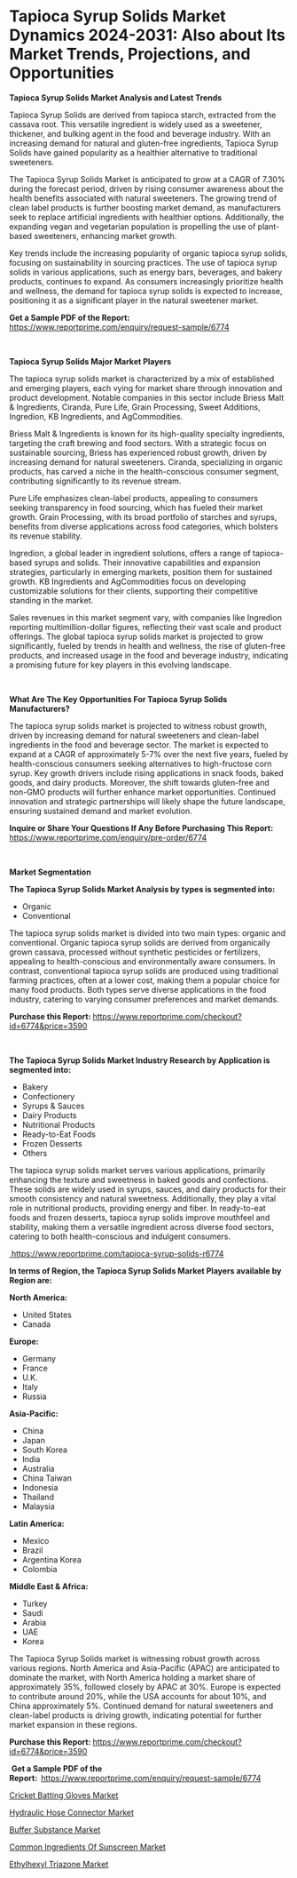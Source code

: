 <p><h1>Tapioca Syrup Solids Market Dynamics 2024-2031: Also about Its Market Trends, Projections, and Opportunities</h1></p><p><strong>Tapioca Syrup Solids Market Analysis and Latest Trends</strong></p>
<p><p>Tapioca Syrup Solids are derived from tapioca starch, extracted from the cassava root. This versatile ingredient is widely used as a sweetener, thickener, and bulking agent in the food and beverage industry. With an increasing demand for natural and gluten-free ingredients, Tapioca Syrup Solids have gained popularity as a healthier alternative to traditional sweeteners.</p><p>The Tapioca Syrup Solids Market is anticipated to grow at a CAGR of 7.30% during the forecast period, driven by rising consumer awareness about the health benefits associated with natural sweeteners. The growing trend of clean label products is further boosting market demand, as manufacturers seek to replace artificial ingredients with healthier options. Additionally, the expanding vegan and vegetarian population is propelling the use of plant-based sweeteners, enhancing market growth.</p><p>Key trends include the increasing popularity of organic tapioca syrup solids, focusing on sustainability in sourcing practices. The use of tapioca syrup solids in various applications, such as energy bars, beverages, and bakery products, continues to expand. As consumers increasingly prioritize health and wellness, the demand for tapioca syrup solids is expected to increase, positioning it as a significant player in the natural sweetener market.</p></p>
<p><strong>Get a Sample PDF of the Report:&nbsp;</strong> <a href="https://www.reportprime.com/enquiry/request-sample/6774">https://www.reportprime.com/enquiry/request-sample/6774</a></p>
<p>&nbsp;</p>
<p><strong>Tapioca Syrup Solids Major Market Players</strong></p>
<p><p>The tapioca syrup solids market is characterized by a mix of established and emerging players, each vying for market share through innovation and product development. Notable companies in this sector include Briess Malt & Ingredients, Ciranda, Pure Life, Grain Processing, Sweet Additions, Ingredion, KB Ingredients, and AgCommodities.</p><p>Briess Malt & Ingredients is known for its high-quality specialty ingredients, targeting the craft brewing and food sectors. With a strategic focus on sustainable sourcing, Briess has experienced robust growth, driven by increasing demand for natural sweeteners. Ciranda, specializing in organic products, has carved a niche in the health-conscious consumer segment, contributing significantly to its revenue stream.</p><p>Pure Life emphasizes clean-label products, appealing to consumers seeking transparency in food sourcing, which has fueled their market growth. Grain Processing, with its broad portfolio of starches and syrups, benefits from diverse applications across food categories, which bolsters its revenue stability.</p><p>Ingredion, a global leader in ingredient solutions, offers a range of tapioca-based syrups and solids. Their innovative capabilities and expansion strategies, particularly in emerging markets, position them for sustained growth. KB Ingredients and AgCommodities focus on developing customizable solutions for their clients, supporting their competitive standing in the market.</p><p>Sales revenues in this market segment vary, with companies like Ingredion reporting multimillion-dollar figures, reflecting their vast scale and product offerings. The global tapioca syrup solids market is projected to grow significantly, fueled by trends in health and wellness, the rise of gluten-free products, and increased usage in the food and beverage industry, indicating a promising future for key players in this evolving landscape.</p></p>
<p>&nbsp;</p>
<p><strong>What Are The Key Opportunities For Tapioca Syrup Solids Manufacturers?</strong></p>
<p><p>The tapioca syrup solids market is projected to witness robust growth, driven by increasing demand for natural sweeteners and clean-label ingredients in the food and beverage sector. The market is expected to expand at a CAGR of approximately 5-7% over the next five years, fueled by health-conscious consumers seeking alternatives to high-fructose corn syrup. Key growth drivers include rising applications in snack foods, baked goods, and dairy products. Moreover, the shift towards gluten-free and non-GMO products will further enhance market opportunities. Continued innovation and strategic partnerships will likely shape the future landscape, ensuring sustained demand and market evolution.</p></p>
<p><strong>Inquire or Share Your Questions If Any Before Purchasing This Report:</strong> <a href="https://www.reportprime.com/enquiry/pre-order/6774">https://www.reportprime.com/enquiry/pre-order/6774</a></p>
<p>&nbsp;</p>
<p><strong>Market Segmentation</strong></p>
<p><strong>The Tapioca Syrup Solids Market Analysis by types is segmented into:</strong></p>
<p><ul><li>Organic</li><li>Conventional</li></ul></p>
<p><p>The tapioca syrup solids market is divided into two main types: organic and conventional. Organic tapioca syrup solids are derived from organically grown cassava, processed without synthetic pesticides or fertilizers, appealing to health-conscious and environmentally aware consumers. In contrast, conventional tapioca syrup solids are produced using traditional farming practices, often at a lower cost, making them a popular choice for many food products. Both types serve diverse applications in the food industry, catering to varying consumer preferences and market demands.</p></p>
<p><strong>Purchase this Report:&nbsp;</strong><a href="https://www.reportprime.com/checkout?id=6774&price=3590">https://www.reportprime.com/checkout?id=6774&price=3590</a></p>
<p>&nbsp;</p>
<p><strong>The Tapioca Syrup Solids Market Industry Research by Application is segmented into:</strong></p>
<p><ul><li>Bakery</li><li>Confectionery</li><li>Syrups & Sauces</li><li>Dairy Products</li><li>Nutritional Products</li><li>Ready-to-Eat Foods</li><li>Frozen Desserts</li><li>Others</li></ul></p>
<p><p>The tapioca syrup solids market serves various applications, primarily enhancing the texture and sweetness in baked goods and confections. These solids are widely used in syrups, sauces, and dairy products for their smooth consistency and natural sweetness. Additionally, they play a vital role in nutritional products, providing energy and fiber. In ready-to-eat foods and frozen desserts, tapioca syrup solids improve mouthfeel and stability, making them a versatile ingredient across diverse food sectors, catering to both health-conscious and indulgent consumers.</p></p>
<p><a href="https://www.reportprime.com/tapioca-syrup-solids-r6774">&nbsp;https://www.reportprime.com/tapioca-syrup-solids-r6774</a></p>
<p><strong>In terms of Region, the Tapioca Syrup Solids Market Players available by Region are:</strong></p>
<p>
    <p> <strong> North America: </strong>
        <ul>
            <li>United States</li>
            <li>Canada</li>
        </ul>
        </p> 
    <p> <strong> Europe: </strong>
        <ul>
            <li>Germany</li>
            <li>France</li>
            <li>U.K.</li>
            <li>Italy</li>
            <li>Russia</li>
        </ul>
        </p> 
    <p> <strong> Asia-Pacific: </strong>
        <ul>
            <li>China</li>
            <li>Japan</li>
            <li>South Korea</li>
            <li>India</li>
            <li>Australia</li>
            <li>China Taiwan</li>
            <li>Indonesia</li>
            <li>Thailand</li>
            <li>Malaysia</li>
        </ul>
        </p> 
    <p> <strong> Latin America: </strong>
        <ul>
            <li>Mexico</li>
            <li>Brazil</li>
            <li>Argentina Korea</li>
            <li>Colombia</li>
        </ul>
        </p> 
    <p> <strong> Middle East & Africa: </strong>
        <ul>
            <li>Turkey</li>
            <li>Saudi</li>
            <li>Arabia</li>
            <li>UAE</li>
            <li>Korea</li>
        </ul>
    </p>
    </p>
<p><p>The Tapioca Syrup Solids market is witnessing robust growth across various regions. North America and Asia-Pacific (APAC) are anticipated to dominate the market, with North America holding a market share of approximately 35%, followed closely by APAC at 30%. Europe is expected to contribute around 20%, while the USA accounts for about 10%, and China approximately 5%. Continued demand for natural sweeteners and clean-label products is driving growth, indicating potential for further market expansion in these regions.</p></p>
<p><strong>Purchase this Report: </strong><a href="https://www.reportprime.com/checkout?id=6774&price=3590">https://www.reportprime.com/checkout?id=6774&price=3590</a></p>
<p>&nbsp;<strong>Get a Sample PDF of the Report:&nbsp;&nbsp;</strong><a href="https://www.reportprime.com/enquiry/request-sample/6774">https://www.reportprime.com/enquiry/request-sample/6774</a></p>
<p><strong></strong></p>
<p><p><a href="https://www.linkedin.com/pulse/market-trends-global-cricket-batting-gloves-forecast-analysis-twtyc?trackingId=tBY2muePRp65FDfWONmWBQ%3D%3D">Cricket Batting Gloves Market</a></p><p><a href="https://medium.com/@andrew.scott4567/what-factors-will-influence-the-hydraulic-hose-connector-market-in-the-coming-years-7a4e9ea05f89">Hydraulic Hose Connector Market</a></p><p><a href="https://medium.com/@andrew.scott4567/buffer-substance-market-emerging-trends-and-future-prospects-for-period-from-2024-to-2031-48b5a3729db2">Buffer Substance Market</a></p><p><a href="https://issuu.com/reportprime-2/docs/common-ingredients-of-sunscreen-mar_de3febef366271">Common Ingredients Of Sunscreen Market</a></p><p><a href="https://issuu.com/reportprime-2/docs/ethylhexyl-triazone-market-size-203_7a9451e3931612">Ethylhexyl Triazone Market</a></p></p>